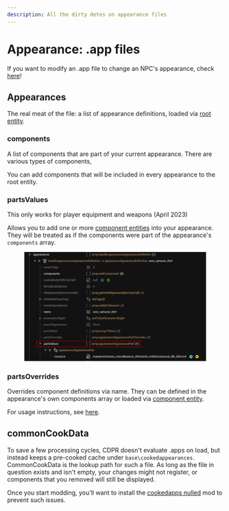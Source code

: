 ```yaml
---
description: All the dirty detes on appearance files
---
```


# Appearance: .app files


If you want to modify an .app file to change an NPC's appearance, check [here](../../modding-guides/npcs/appearances-change-the-looks.md#the-.app-file)!


## Appearances

The real meat of the file: a list of appearance definitions, loaded via [root entity](entity-.ent-files/#root-entity).&#x20;

### components

A list of components that are part of your current appearance. There are various types of components,&#x20;




You can add components that will be included in every appearance to the root entity.


### partsValues


This only works for player equipment and weapons (April 2023)


Allows you to add one or more [component entities](entity-.ent-files/#mesh-component-entity-simple-entity) into your appearance. They will be treated as if the components were part of the appearance's `components` array.

<figure><img src="../../.gitbook/assets/partsvalues.png" alt=""><figcaption></figcaption></figure>

### partsOverrides

Overrides component definitions via name. They can be defined in the appearance's own components array or loaded via [component entity](entity-.ent-files/#mesh-component-entity-simple-entity).&#x20;

For usage instructions, see [here](../../modding-guides/items-equipment/influencing-other-items.md#partsoverrides).&#x20;

## commonCookData

To save a few processing cycles, CDPR doesn't evaluate .apps on load, but instead keeps a pre-cooked cache under `base\cookedappearances`. CommonCookData is the lookup path for such a file. As long as the file in question exists and isn't empty, your changes might not register, or components that you removed will still be displayed.

Once you start modding, you'll want to install the [cookedapps nulled](https://www.nexusmods.com/cyberpunk2077/mods/3051) mod to prevent such issues.&#x20;

